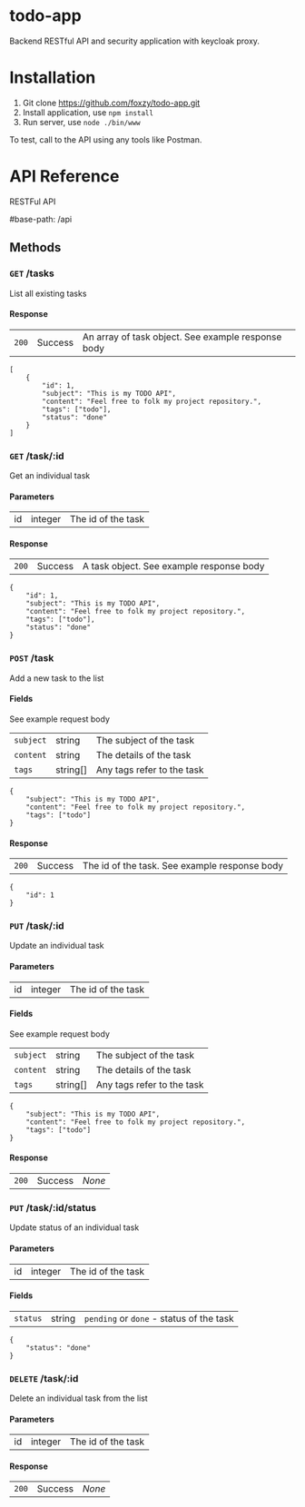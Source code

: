 # todo-app
Backend RESTful API and security application with keycloak proxy.

# Installation
1. Git clone https://github.com/foxzy/todo-app.git
2. Install application, use `npm install`
3. Run server, use `node ./bin/www`

To test, call to the API using any tools like Postman. 

# API Reference
RESTFul API

#base-path: /api


## Methods

### `GET` /tasks
List all existing tasks

#### Response
<table>
    <tr>
        <td><code>200</code></td>
        <td>Success</td>
        <td>An array of task object. See example response body</td>
    </tr>
</table>

    [
        {
            "id": 1,
            "subject": "This is my TODO API",
            "content": "Feel free to folk my project repository.",
            "tags": ["todo"],
            "status": "done"
        }
    ]

### `GET` /task/:id
Get an individual task

#### Parameters
<table>
    <tr>
        <td>id</td>
        <td>integer</td>
        <td>The id of the task</td>
    </tr>
</table>

#### Response
<table>
    <tr>
        <td><code>200</code></td>
        <td>Success</td>
        <td>A task object. See example response body</td>
    </tr>
</table>

    {
        "id": 1,
        "subject": "This is my TODO API",
        "content": "Feel free to folk my project repository.",
        "tags": ["todo"],
        "status": "done"
    }
    
### `POST` /task
Add a new task to the list

#### Fields
See example request body
<table>
    <tr>
        <td><code>subject</code></td>
        <td>string</td>
        <td>The subject of the task</td>
    </tr>
    <tr>
        <td><code>content</code></td>
        <td>string</td>
        <td>The details of the task</td>
    </tr>
    <tr>
        <td><code>tags</code></td>
        <td>string[]</td>
        <td>Any tags refer to the task</td>
    </tr>
</table>

    {
        "subject": "This is my TODO API",
        "content": "Feel free to folk my project repository.",
        "tags": ["todo"]
    }
    
#### Response
<table>
    <tr>
        <td><code>200</code></td>
        <td>Success</td>
        <td>The id of the task. See example response body</td>
    </tr>
</table>

    {
        "id": 1
    }
    
### `PUT` /task/:id
Update an individual task

#### Parameters
<table>
    <tr>
        <td>id</td>
        <td>integer</td>
        <td>The id of the task</td>
    </tr>
</table>

#### Fields
See example request body
<table>
    <tr>
        <td><code>subject</code></td>
        <td>string</td>
        <td>The subject of the task</td>
    </tr>
    <tr>
        <td><code>content</code></td>
        <td>string</td>
        <td>The details of the task</td>
    </tr>
    <tr>
        <td><code>tags</code></td>
        <td>string[]</td>
        <td>Any tags refer to the task</td>
    </tr>
</table>

    {
        "subject": "This is my TODO API",
        "content": "Feel free to folk my project repository.",
        "tags": ["todo"]
    }
    
#### Response
<table>
    <tr>
        <td><code>200</code></td>
        <td>Success</td>
        <td><i>None</i></td>
    </tr>
</table>

### `PUT` /task/:id/status
Update status of an individual task

#### Parameters
<table>
    <tr>
        <td>id</td>
        <td>integer</td>
        <td>The id of the task</td>
    </tr>
</table>

#### Fields
<table>
    <tr>
        <td><code>status</code></td>
        <td>string</td>
        <td><code>pending</code> or <code>done</code> - status of the task</td>
    </tr>
</table>

    {
        "status": "done"
    }

### `DELETE` /task/:id
Delete an individual task from the list

#### Parameters
<table>
    <tr>
        <td>id</td>
        <td>integer</td>
        <td>The id of the task</td>
    </tr>
</table>

#### Response
<table>
    <tr>
        <td><code>200</code></td>
        <td>Success</td>
        <td><i>None</i></td>
    </tr>
</table>
